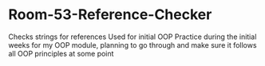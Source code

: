 # Room-53-Reference-Checker
Checks strings for references
Used for initial OOP Practice during the initial weeks for my OOP module, planning to go through and make sure it follows all OOP principles at some point
